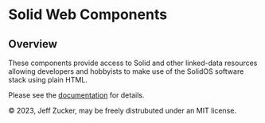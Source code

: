 # Solid Web Components

## Overview

These components provide access to Solid and other linked-data resources allowing developers and hobbyists to make use of the SolidOS software stack using plain HTML.

Please see the [documentation](https://solidos.github.io/solid-web-components/documentation/index.html) for details.

&copy; 2023, Jeff Zucker, may be freely distrubuted under an MIT license.

